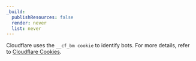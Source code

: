 ```yaml
---
_build:
  publishResources: false
  render: never
  list: never
---
```


Cloudflare uses the `__cf_bm cookie` to identify bots. For more details, refer to [Cloudflare Cookies](/fundamentals/get-started/cloudflare-cookies).
